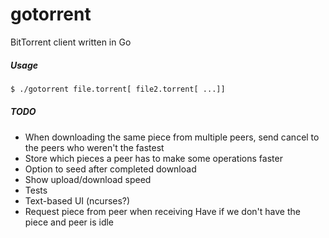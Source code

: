 gotorrent
=========

BitTorrent client written in Go

##### Usage
```bash
$ ./gotorrent file.torrent[ file2.torrent[ ...]]
```

##### TODO
* When downloading the same piece from multiple peers, send cancel to the peers who weren't the fastest
* Store which pieces a peer has to make some operations faster
* Option to seed after completed download
* Show upload/download speed
* Tests
* Text-based UI (ncurses?)
* Request piece from peer when receiving Have if we don't have the piece and peer is idle
